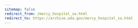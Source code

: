 ```yaml
---
sitemap: false 
redirect_from: /mercy_hospital_sa.html 
redirect_to: https://archive.ada.gov/mercy_hospital_sa.html 
---
```

